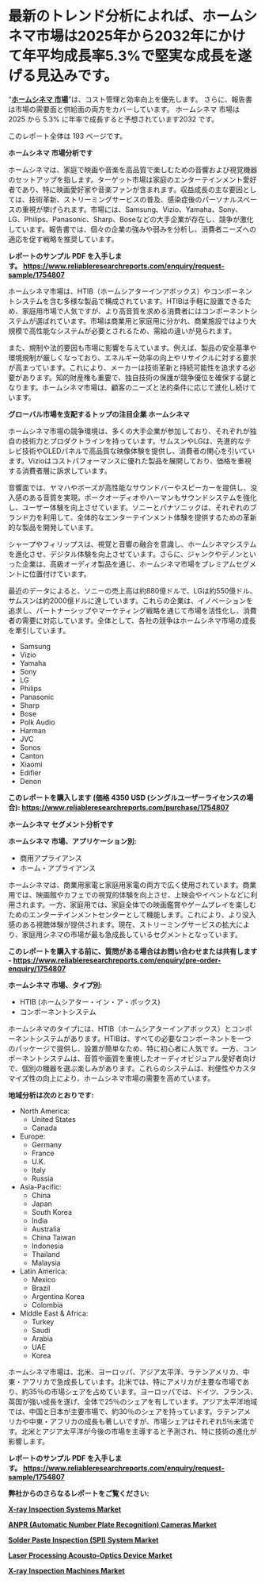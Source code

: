 <p><h1>最新のトレンド分析によれば、ホームシネマ市場は2025年から2032年にかけて年平均成長率5.3%で堅実な成長を遂げる見込みです。</h1></p><p>&ldquo;<strong><a href="https://www.reliableresearchreports.com/home-cinema-r1754807?utm_campaign=107&utm_medium=9&utm_source=Github&utm_content=ia&utm_term=24022025&utm_id=home-cinema">ホームシネマ 市場</a></strong>&rdquo;は、コスト管理と効率向上を優先します。 さらに、報告書は市場の需要面と供給面の両方をカバーしています。 ホームシネマ 市場は 2025 から 5.3% に年率で成長すると予想されています2032 です。</p>
<p>このレポート全体は 193 ページです。</p>
<p><strong>ホームシネマ 市場分析です</strong></p>
<p><p>ホームシネマは、家庭で映画や音楽を高品質で楽しむための音響および視覚機器のセットアップを指します。ターゲット市場は家庭のエンターテインメント愛好者であり、特に映画愛好家や音楽ファンが含まれます。収益成長の主な要因としては、技術革新、ストリーミングサービスの普及、感染症後のパーソナルスペースの重視が挙げられます。市場には、Samsung、Vizio、Yamaha、Sony、LG、Philips、Panasonic、Sharp、Boseなどの大手企業が存在し、競争が激化しています。報告書では、個々の企業の強みや弱みを分析し、消費者ニーズへの適応を促す戦略を推奨しています。</p></p>
<p><strong>レポートのサンプル PDF を入手します。&nbsp;<a href="https://www.reliableresearchreports.com/enquiry/request-sample/1754807?utm_campaign=107&utm_medium=9&utm_source=Github&utm_content=ia&utm_term=24022025&utm_id=home-cinema">https://www.reliableresearchreports.com/enquiry/request-sample/1754807</a></strong></p>
<p><p>ホームシネマ市場は、HTIB（ホームシアターインアボックス）やコンポーネントシステムを含む多様な製品で構成されています。HTIBは手軽に設置できるため、家庭用市場で人気ですが、より高音質を求める消費者にはコンポーネントシステムが選ばれています。市場は商業用と家庭用に分かれ、商業施設ではより大規模で高性能なシステムが必要とされるため、需給の違いが見られます。</p><p>また、規制や法的要因も市場に影響を与えています。例えば、製品の安全基準や環境規制が厳しくなっており、エネルギー効率の向上やリサイクルに対する要求が高まっています。これにより、メーカーは技術革新と持続可能性を追求する必要があります。知的財産権も重要で、独自技術の保護が競争優位を確保する鍵となります。ホームシネマ市場は、顧客のニーズと法的条件に応じて進化し続けています。</p></p>
<p><strong>グローバル市場を支配するトップの注目企業 ホームシネマ</strong></p>
<p><p>ホームシネマ市場の競争環境は、多くの大手企業が参加しており、それぞれが独自の技術力とプロダクトラインを持っています。サムスンやLGは、先進的なテレビ技術やOLEDパネルで高品質な映像体験を提供し、消費者の関心を引いています。Vizioはコストパフォーマンスに優れた製品を展開しており、価格を重視する消費者層に訴求しています。</p><p>音響面では、ヤマハやボーズが高性能なサウンドバーやスピーカーを提供し、没入感のある音質を実現。ポークオーディオやハーマンもサウンドシステムを強化し、ユーザー体験を向上させています。ソニーとパナソニックは、それぞれのブランド力を利用して、全体的なエンターテインメント体験を提供するための革新的な製品を開発しています。</p><p>シャープやフィリップスは、視覚と音響の融合を意識し、ホームシネマシステムを進化させ、デジタル体験を向上させています。さらに、ジャンクやデノンといった企業は、高級オーディオ製品を通じ、ホームシネマ市場をプレミアムセグメントに位置付けています。</p><p>最近のデータによると、ソニーの売上高は約880億ドルで、LGは約550億ドル、サムスンは約2000億ドルに達しています。これらの企業は、イノベーションを追求し、パートナーシップやマーケティング戦略を通じて市場を活性化し、消費者の需要に対応しています。全体として、各社の競争はホームシネマ市場の成長を牽引しています。</p></p>
<p><ul><li>Samsung</li><li>Vizio</li><li>Yamaha</li><li>Sony</li><li>LG</li><li>Philips</li><li>Panasonic</li><li>Sharp</li><li>Bose</li><li>Polk Audio</li><li>Harman</li><li>JVC</li><li>Sonos</li><li>Canton</li><li>Xiaomi</li><li>Edifier</li><li>Denon</li></ul></p>
<p><strong>このレポートを購入します (価格 4350 USD (シングルユーザーライセンスの場合):&nbsp;<a href="https://www.reliableresearchreports.com/purchase/1754807?utm_campaign=107&utm_medium=9&utm_source=Github&utm_content=ia&utm_term=24022025&utm_id=home-cinema">https://www.reliableresearchreports.com/purchase/1754807</a></strong></p>
<p><strong>ホームシネマ セグメント分析です</strong></p>
<p><strong>ホームシネマ 市場、アプリケーション別:</strong></p>
<p><ul><li>商用アプライアンス</li><li>ホーム・アプライアンス</li></ul></p>
<p><p>ホームシネマは、商業用家電と家庭用家電の両方で広く使用されています。商業用では、映画館やカフェでの視覚的体験を向上させ、上映会やイベントなどに利用されます。一方、家庭用では、家庭全体での映画鑑賞やゲームプレイを楽しむためのエンターテインメントセンターとして機能します。これにより、より没入感のある視聴体験が提供されます。現在、ストリーミングサービスの拡大により、家庭用シネマの市場が最も急成長しているセグメントとなっています。</p></p>
<p><strong>このレポートを購入する前に、質問がある場合はお問い合わせまたは共有します - <a href="https://www.reliableresearchreports.com/enquiry/pre-order-enquiry/1754807?utm_campaign=107&utm_medium=9&utm_source=Github&utm_content=ia&utm_term=24022025&utm_id=home-cinema">https://www.reliableresearchreports.com/enquiry/pre-order-enquiry/1754807</a></strong></p>
<p><strong>ホームシネマ 市場、タイプ別:</strong></p>
<p><ul><li>HTIB (ホームシアター・イン・ア・ボックス)</li><li>コンポーネントシステム</li></ul></p>
<p><p>ホームシネマのタイプには、HTIB（ホームシアターインアボックス）とコンポーネントシステムがあります。HTIBは、すべての必要なコンポーネントを一つのパッケージで提供し、設置が簡単なため、特に初心者に人気です。一方、コンポーネントシステムは、音質や画質を重視したオーディオビジュアル愛好者向けで、個別の機器を選ぶ楽しみがあります。これらのシステムは、利便性やカスタマイズ性の向上により、ホームシネマ市場の需要を高めています。</p></p>
<p><strong>地域分析は次のとおりです:</strong></p>
<p><ul>
    <li>
        North America:
        <ul>
            <li>United States</li>
            <li>Canada</li>
        </ul>
    </li>
    <li>
        Europe:
        <ul>
            <li>Germany</li>
            <li>France</li>
            <li>U.K.</li>
            <li>Italy</li>
            <li>Russia</li>
        </ul>
    </li>
    <li>
        Asia-Pacific:
        <ul>
            <li>China</li>
            <li>Japan</li>
            <li>South Korea</li>
            <li>India</li>
            <li>Australia</li>
            <li>China Taiwan</li>
            <li>Indonesia</li>
            <li>Thailand</li>
            <li>Malaysia</li>
        </ul>
    </li>
    <li>
        Latin America:
        <ul>
            <li>Mexico</li>
            <li>Brazil</li>
            <li>Argentina Korea</li>
            <li>Colombia</li>
        </ul>
    </li>
    <li>
        Middle East & Africa:
        <ul>
            <li>Turkey</li>
            <li>Saudi</li>
            <li>Arabia</li>
            <li>UAE</li>
            <li>Korea</li>
        </ul>
    </li>
    </ul></p>
<p><p>ホームシネマ市場は、北米、ヨーロッパ、アジア太平洋、ラテンアメリカ、中東・アフリカで急成長しています。北米では、特にアメリカが主要な市場であり、約35％の市場シェアを占めています。ヨーロッパでは、ドイツ、フランス、英国が強い成長を遂げ、全体で25％のシェアを有しています。アジア太平洋地域では、中国と日本が主要市場で、約30％のシェアを持っています。ラテンアメリカや中東・アフリカの成長も著しいですが、市場シェアはそれぞれ5％未満です。北米とアジア太平洋が今後の市場を主導すると予測され、特に技術の進化が影響します。</p></p>
<p><strong>レポートのサンプル PDF を入手します。&nbsp;<a href="https://www.reliableresearchreports.com/enquiry/request-sample/1754807?utm_campaign=107&utm_medium=9&utm_source=Github&utm_content=ia&utm_term=24022025&utm_id=home-cinema">https://www.reliableresearchreports.com/enquiry/request-sample/1754807</a></strong></p>
<p><strong></strong></p>
<p><strong></strong></p>
<p><strong></strong></p>
<p><strong></strong></p>
<p><strong>弊社からのさらなるレポートをご覧ください:</strong></p>
<p><strong><p><a href="https://github.com/samesdufloiw/Market-Research-Report-List-1/blob/main/x-ray-inspection-systems-market.md?utm_campaign=107&utm_medium=9&utm_source=Github&utm_content=ia&utm_term=24022025&utm_id=home-cinema">X-ray Inspection Systems Market</a></p><p><a href="https://github.com/shadnfamoza/Market-Research-Report-List-1/blob/main/anpr-automatic-number-plate-recognition-cameras-market.md?utm_campaign=107&utm_medium=9&utm_source=Github&utm_content=ia&utm_term=24022025&utm_id=home-cinema">ANPR (Automatic Number Plate Recognition) Cameras Market</a></p><p><a href="https://github.com/micbotam/Market-Research-Report-List-1/blob/main/solder-paste-inspection-spi-system-market.md?utm_campaign=107&utm_medium=9&utm_source=Github&utm_content=ia&utm_term=24022025&utm_id=home-cinema">Solder Paste Inspection (SPI) System Market</a></p><p><a href="https://github.com/swietanasso/Market-Research-Report-List-1/blob/main/laser-processing-acousto-optics-device-market.md?utm_campaign=107&utm_medium=9&utm_source=Github&utm_content=ia&utm_term=24022025&utm_id=home-cinema">Laser Processing Acousto-Optics Device Market</a></p><p><a href="https://github.com/normiaooghe3/Market-Research-Report-List-1/blob/main/x-ray-inspection-machines-market.md?utm_campaign=107&utm_medium=9&utm_source=Github&utm_content=ia&utm_term=24022025&utm_id=home-cinema">X-ray Inspection Machines Market</a></p></strong></p>